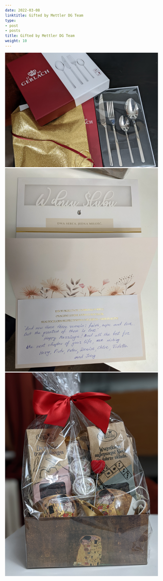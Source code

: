```yaml
---
date: 2022-03-08
linktitle: Gifted by Mettler DG Team
type:
- post
- posts
title: Gifted by Mettler DG Team
weight: 10
---
```


[![img01](../img/mar-8-2022_1.jpg)](../img/mar-8-2022_1.jpg)
[![img02](../img/mar-8-2022_2.jpg)](../img/mar-8-2022_2.jpg)
[![img03](../img/mar-8-2022_3.jpg)](../img/mar-8-2022_3.jpg)